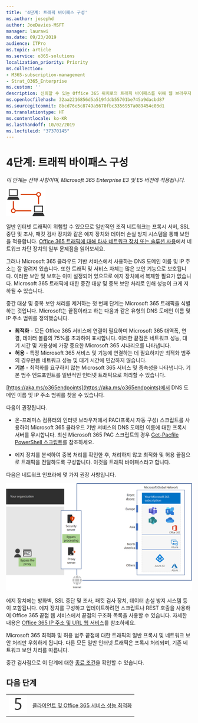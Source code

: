 ```yaml
---
title: '4단계: 트래픽 바이패스 구성'
ms.author: josephd
author: JoeDavies-MSFT
manager: laurawi
ms.date: 09/23/2019
audience: ITPro
ms.topic: article
ms.service: o365-solutions
localization_priority: Priority
ms.collection:
- M365-subscription-management
- Strat_O365_Enterprise
ms.custom: ''
description: 신뢰할 수 있는 Office 365 위치로의 트래픽 바이패스를 위해 웹 브라우저 및 에 장치를 이해하고 구성합니다.
ms.openlocfilehash: 32aa2216856d5a519fddb55701be745a9dacbd87
ms.sourcegitcommit: 8bcd76e5c8749a5670fbc3356957a089454c03d1
ms.translationtype: HT
ms.contentlocale: ko-KR
ms.lasthandoff: 10/02/2019
ms.locfileid: "37370145"
---
```

# <a name="step-4-configure-traffic-bypass"></a>4단계: 트래픽 바이패스 구성

*이 단계는 선택 사항이며, Microsoft 365 Enterprise E3 및 E5 버전에 적용됩니다.*

![1단계-네트워킹](./media/deploy-foundation-infrastructure/networking_icon-small.png)

일반 인터넷 트래픽이 위험할 수 있으므로 일반적인 조직 네트워크는 프록시 서버, SSL 중단 및 조사, 패킷 검사 장치와 같은 에지 장치와 데이터 손실 방지 시스템을 통해 보안을 적용합니다. [Office 365 트래픽에 대해 타사 네트워크 장치 또는 솔루션 사용](https://support.microsoft.com/help/2690045/using-third-party-network-devices-or-solutions-with-office-365)에서 네트워크 차단 장치의 일부 문제점을 읽어보세요.

그러나 Microsoft 365 클라우드 기반 서비스에서 사용하는 DNS 도메인 이름 및  IP 주소는 잘 알려져 있습니다. 또한 트래픽 및 서비스 자체는 많은 보안 기능으로 보호됩니다. 이러한 보안 및 보호는 이미 설정되어 있으므로 에지 장치에서 복제할 필요가 없습니다. Microsoft 365 트래픽에 대한 중간 대상 및 중복 보안 처리로 인해 성능이 크게 저하될 수 있습니다.

중간 대상 및 중복 보안 처리를 제거하는 첫 번째 단계는 Microsoft 365 트래픽을 식별하는 것입니다. Microsoft는 끝점이라고 하는 다음과 같은 유형의 DNS 도메인 이름 및 IP 주소 범위를 정의했습니다.

- **최적화** - 모든 Office 365 서비스에 연결이 필요하며 Microsoft 365 대역폭, 연결, 데이터 볼륨의 75%를 초과하여 표시합니다. 이러한 끝점은 네트워크 성능, 대기 시간 및 가용성에 가장 중요한 Microsoft 365 시나리오를 나타냅니다.
- **허용** - 특정 Microsoft 365 서비스 및 기능에 연결하는 데 필요하지만 최적화 범주의 경우만큼 네트워크 성능 및 대기 시간에 민감하지 않습니다.
 - **기본** - 최적화를 요구하지 않는 Microsoft 365 서비스 및 종속성을 나타냅니다. 기본 범주 엔드포인트를 일반적인 인터넷 트래픽으로 처리할 수 있습니다.

[https://aka.ms/o365endpoints](https://aka.ms/o365endpoints)에서 DNS 도메인 이름 및 IP 주소 범위를 찾을 수 있습니다.

다음이 권장됩니다.

- 온-프레미스 컴퓨터의 인터넷 브라우저에서 PAC(프록시 자동 구성) 스크립트를 사용하여 Microsoft 365 클라우드 기반 서비스의 DNS 도메인 이름에 대한 프록시 서버를 무시합니다. 최신 Microsoft 365 PAC 스크립트의 경우 [Get-Pacfile PowerShell 스크립트](https://docs.microsoft.com/office365/enterprise/managing-office-365-endpoints#use-a-pac-file-for-direct-routing-of-vital-office-365-traffic)를 참조하세요.

- 에지 장치를 분석하여 중복 처리를 확인한 후, 처리하지 않고 최적화 및 허용 끝점으로 트래픽을 전달하도록 구성합니다. 이것을 트래픽 바이패스라고 합니다. 

다음은 네트워크 인프라에 몇 가지 권장 사항입니다.

![온-프레미스 트래픽 최적화에 대한 권장 사항](./media/networking-configure-proxies-firewalls/bypassing-edge-devices.png)

에지 장치에는 방화벽, SSL 중단 및 조사, 패킷 검사 장치, 데이터 손실 방지 시스템 등이 포함됩니다. 에지 장치를 구성하고 업데이트하려면 스크립트나 REST 호출을 사용하여 Office 365 끝점 웹 서비스에서 끝점의 구조화 목록을 사용할 수 있습니다. 자세한 내용은 [Office 365 IP 주소 및 URL 웹 서비스](https://docs.microsoft.com/office365/enterprise/office-365-ip-web-service)를 참조하세요.

Microsoft 365 최적화 및 허용 범주 끝점에 대한 트래픽의 일반 프록시 및 네트워크 보안 처리만 우회하게 됩니다. 다른 모든 일반 인터넷 트래픽은 프록시 처리되며, 기존 네트워크 보안 처리를 따릅니다.


중간 검사점으로 이 단계에 대한 [종료 조건](networking-exit-criteria.md#crit-networking-step4)을 확인할 수 있습니다.

## <a name="next-step"></a>다음 단계

|||
|:-------|:-----|
|![5단계](./media/stepnumbers/Step5.png)|[클라이언트 및 Office 365 서비스 성능 최적화](networking-optimize-tcp-performance.md) |



